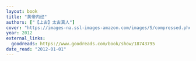 ```yaml
---
layout: book
title: "黄帝内经"
authors: ["【上古】太古真人"]
cover: "https://images-na.ssl-images-amazon.com/images/S/compressed.photo.goodreads.com/books/1385805941i/18743795.jpg"
year: 2012
external_links:
  goodreads: https://www.goodreads.com/book/show/18743795
date_read: "2012-01-01"
---
```

